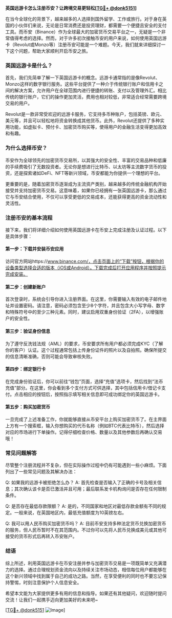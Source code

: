 **英国远游卡怎么注册币安？让跨境交易更轻松[[TG💪+ @donk5151](https://t.me/s/donk5151)]**

在当今全球化的背景下，越来越多的人选择到国外留学、工作或旅行。对于身在英国的小伙伴们来说，无论是日常消费还是投资理财，都需要一个便捷且安全的支付工具。而币安（Binance）作为全球最大的加密货币交易平台之一，无疑是一个非常值得考虑的选择。然而，对于许多初次接触币安的用户来说，如何使用英国远游卡（Revolut或Monzo等）注册币安可能是一个难题。今天，我们就来详细探讨一下这个问题，帮助大家顺利开启币安之旅。

### 英国远游卡是什么？

首先，我们先简单了解一下英国远游卡的概念。远游卡通常指的是像Revolut、Monzo这样的数字银行服务。这些平台提供了一种介于传统银行账户和信用卡之间的解决方案，允许用户在全球范围内进行便捷的转账、支付以及管理外汇。相比传统的银行账户，它们的操作更加灵活，费用也相对较低，非常适合经常需要跨境交易的用户。

Revolut是一款非常受欢迎的远游卡服务，它支持多币种账户，包括英镑、欧元、美元等，并且可以轻松地将资金转换成其他货币。此外，Revolut还提供了多种实用功能，如虚拟卡、预付卡、加密货币购买等，使得用户的金融生活变得更加高效和有趣。

### 为什么选择币安？

币安作为全球领先的加密货币交易所，以其强大的安全性、丰富的交易品种和低廉的手续费吸引了无数投资者。无论你是想进行比特币、以太坊等主流数字货币的投资，还是探索诸如DeFi、NFT等新兴领域，币安都能为你提供一个理想的平台。

更重要的是，随着加密货币逐渐成为主流资产类别，越来越多的传统金融机构开始接受并支持加密货币交易。这意味着，如果你已经拥有一张英国远游卡，那么通过它与币安结合使用，不仅可以享受更低的交易成本，还能获得更高的资金流动性和灵活性。

### 注册币安的基本流程

接下来，我们将详细介绍如何使用英国远游卡在币安上完成注册及认证过程。以下是具体步骤：

#### 第一步：下载并安装币安应用
访问官方网站https://www.binance.com/，点击页面上的“下载”按钮，根据你的设备类型选择合适的版本（iOS或Android）。下载完成后打开应用程序并按照提示完成安装。

#### 第二步：创建新账户
首次登录时，系统会引导你进入注册界面。在这里，你需要输入有效的电子邮件地址并设置密码。请注意，密码必须包含至少8个字符，并且包含大小写字母、数字和特殊符号中的至少三种元素。同时，建议启用双重身份验证（2FA），以增强账户的安全性。

#### 第三步：验证身份信息
为了遵守反洗钱法规（AML）的要求，币安要求所有用户都必须完成KYC（了解你的客户）认证。这个过程通常包括上传身份证件的照片以及自拍照。确保所提交的信息清晰准确，否则可能会导致审核失败。

#### 第四步：绑定银行卡
在完成身份验证后，你可以前往“钱包”页面，选择“充值”选项卡，然后找到“法币充值”部分。在这里，你会看到多个支付方式可供选择，其中包括信用卡/借记卡支付。点击相应的按钮后，按照指示填写相关信息即可成功绑定你的英国远游卡。

#### 第五步：购买加密货币
一旦完成了上述准备工作，你就能够直接从币安平台上购买加密货币了。在主界面上方有一个搜索框，输入你想购买的代币名称（例如BTC代表比特币），然后选择对应的市场进行下单操作。记得仔细检查价格、数量以及其他参数后再确认交易哦！

### 常见问题解答

尽管整个注册流程并不复杂，但在实际操作过程中仍有可能遇到一些小麻烦。下面列出了一些常见问题及其解决办法：

Q: 如果我的远游卡被拒绝怎么办？
A: 首先检查是否输入了正确的卡号及相关信息；其次确认该卡是否已激活并且可用；最后联系发卡机构询问是否存在任何限制条件。

Q: 是否存在最低存款限额？
A: 是的，不同国家和地区对最低存款金额有不同的规定。一般来说，在英国地区内，最低充值额度为10英镑左右。

Q: 我可以用人民币购买加密货币吗？
A: 目前币安支持多种法定货币兑换加密货币的服务，但人民币暂时不在其范围内。不过你可以先将人民币兑换成美元或其他可接受的货币形式后再转入币安账户。

### 结语

综上所述，利用英国远游卡在币安注册并参与加密货币交易是一项既简单又充满潜力的选择。通过合理规划资金流向以及持续关注市场动态，相信每位用户都能够在这个新兴领域中找到属于自己的成功之路。当然，在享受便利的同时也不要忘记保持警惕，时刻注意保护个人信息安全。

希望本文能为大家提供更多有用的信息和指导。如果还有其他疑问，欢迎随时提问交流！让我们一起携手迈向更加美好的未来吧~

[[TG💪+ @donk5151](https://t.me/s/donk5151) ![Image](https://i.postimg.cc/rwNCRYN7/Snipaste-2025-04-30-17-27-05.png)]